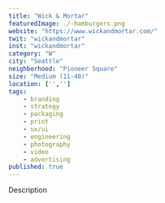 ```yaml
---
title: "Wick & Mortar"
featuredImage: ./-hamburgers.png
website: "https://www.wickandmortar.com/"
twit: "wickandmortar"
inst: "wickandmortar"
category: "W"
city: "Seattle"
neighborhood: "Pioneer Square"
size: "Medium (11-40)"
location: ['','']
tags:
    - branding
    - strategy
    - packaging
    - print
    - ux/ui
    - engineering
    - photography
    - video
    - advertising
published: true
---
```


Description
